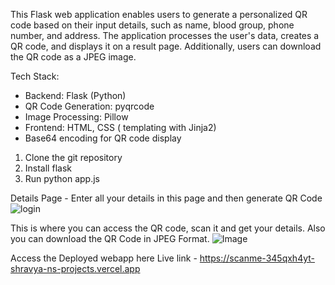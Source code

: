 This Flask web application enables users to generate a personalized QR code based on their input details, such as name, blood group, phone number, and address. The application processes the user's data, creates a QR code, and displays it on a result page. Additionally, users can download the QR code as a JPEG image.

Tech Stack:

- Backend: Flask (Python)
- QR Code Generation: pyqrcode
- Image Processing: Pillow
- Frontend: HTML, CSS ( templating with Jinja2)
- Base64 encoding for QR code display

1. Clone the git repository
2. Install flask
3. Run python app.js

Details Page - Enter all your details in this page and then generate QR Code
![login](https://github.com/user-attachments/assets/5bb6ffd9-1eca-44ba-8f01-ae74737cdfea)


This is where you can access the QR code, scan it and get your details. Also you can download the QR Code in JPEG Format.
![Image](https://github.com/user-attachments/assets/dfeca24c-49bb-48c1-8237-57688612a005)


Access the Deployed webapp here 
Live link - https://scanme-345qxh4yt-shravya-ns-projects.vercel.app
